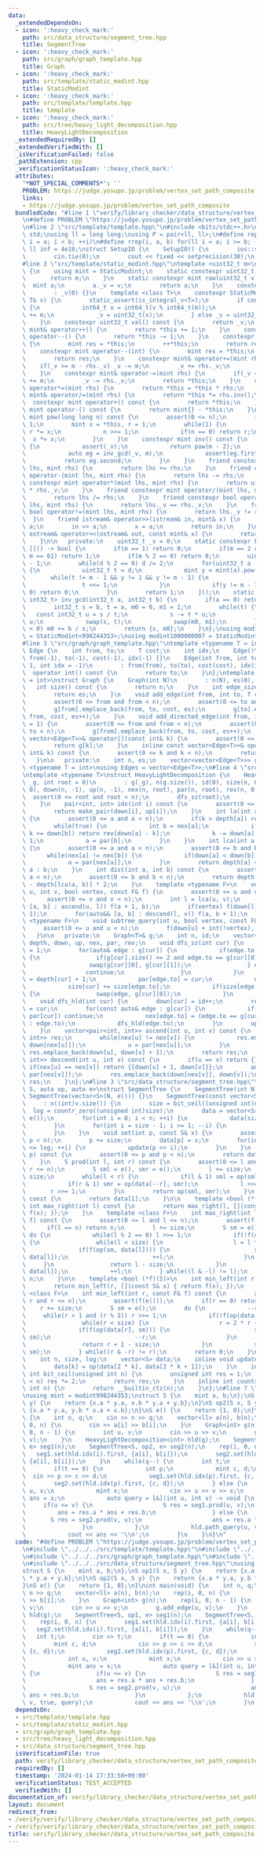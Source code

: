 ```yaml
---
data:
  _extendedDependsOn:
  - icon: ':heavy_check_mark:'
    path: src/data_structure/segment_tree.hpp
    title: SegmentTree
  - icon: ':heavy_check_mark:'
    path: src/graph/graph_template.hpp
    title: Graph
  - icon: ':heavy_check_mark:'
    path: src/template/static_modint.hpp
    title: StaticModint
  - icon: ':heavy_check_mark:'
    path: src/template/template.hpp
    title: template
  - icon: ':heavy_check_mark:'
    path: src/tree/heavy_light_decomposition.hpp
    title: HeavyLightDecomposition
  _extendedRequiredBy: []
  _extendedVerifiedWith: []
  _isVerificationFailed: false
  _pathExtension: cpp
  _verificationStatusIcon: ':heavy_check_mark:'
  attributes:
    '*NOT_SPECIAL_COMMENTS*': ''
    PROBLEM: https://judge.yosupo.jp/problem/vertex_set_path_composite
    links:
    - https://judge.yosupo.jp/problem/vertex_set_path_composite
  bundledCode: "#line 1 \"verify/library_checker/data_structure/vertex_set_path_composite.test.cpp\"\
    \n#define PROBLEM \"https://judge.yosupo.jp/problem/vertex_set_path_composite\"\
    \n#line 2 \"src/template/template.hpp\"\n#include <bits/stdc++.h>\nusing namespace\
    \ std;\nusing ll = long long;\nusing P = pair<ll, ll>;\n#define rep(i, a, b) for(ll\
    \ i = a; i < b; ++i)\n#define rrep(i, a, b) for(ll i = a; i >= b; --i)\nconstexpr\
    \ ll inf = 4e18;\nstruct SetupIO {\n    SetupIO() {\n        ios::sync_with_stdio(0);\n\
    \        cin.tie(0);\n        cout << fixed << setprecision(30);\n    }\n} setup_io;\n\
    #line 3 \"src/template/static_modint.hpp\"\ntemplate <uint32_t m>\nstruct StaticModint\
    \ {\n    using mint = StaticModint;\n    static constexpr uint32_t mod() {\n \
    \       return m;\n    }\n    static constexpr mint raw(uint32_t v) {\n      \
    \  mint a;\n        a._v = v;\n        return a;\n    }\n    constexpr StaticModint()\n\
    \        : _v(0) {}\n    template <class T>\n    constexpr StaticModint(const\
    \ T& v) {\n        static_assert(is_integral_v<T>);\n        if constexpr(is_signed_v<T>)\
    \ {\n            int64_t x = int64_t(v % int64_t(m));\n            if(x < 0) x\
    \ += m;\n            _v = uint32_t(x);\n        } else _v = uint32_t(v % m);\n\
    \    }\n    constexpr uint32_t val() const {\n        return _v;\n    }\n    constexpr\
    \ mint& operator++() {\n        return *this += 1;\n    }\n    constexpr mint&\
    \ operator--() {\n        return *this -= 1;\n    }\n    constexpr mint operator++(int)\
    \ {\n        mint res = *this;\n        ++*this;\n        return res;\n    }\n\
    \    constexpr mint operator--(int) {\n        mint res = *this;\n        --*this;\n\
    \        return res;\n    }\n    constexpr mint& operator+=(mint rhs) {\n    \
    \    if(_v >= m - rhs._v) _v -= m;\n        _v += rhs._v;\n        return *this;\n\
    \    }\n    constexpr mint& operator-=(mint rhs) {\n        if(_v < rhs._v) _v\
    \ += m;\n        _v -= rhs._v;\n        return *this;\n    }\n    constexpr mint&\
    \ operator*=(mint rhs) {\n        return *this = *this * rhs;\n    }\n    constexpr\
    \ mint& operator/=(mint rhs) {\n        return *this *= rhs.inv();\n    }\n  \
    \  constexpr mint operator+() const {\n        return *this;\n    }\n    constexpr\
    \ mint operator-() const {\n        return mint{} - *this;\n    }\n    constexpr\
    \ mint pow(long long n) const {\n        assert(0 <= n);\n        if(n == 0) return\
    \ 1;\n        mint x = *this, r = 1;\n        while(1) {\n            if(n & 1)\
    \ r *= x;\n            n >>= 1;\n            if(n == 0) return r;\n          \
    \  x *= x;\n        }\n    }\n    constexpr mint inv() const {\n        if constexpr(prime)\
    \ {\n            assert(_v);\n            return pow(m - 2);\n        } else {\n\
    \            auto eg = inv_gcd(_v, m);\n            assert(eg.first == 1);\n \
    \           return eg.second;\n        }\n    }\n    friend constexpr mint operator+(mint\
    \ lhs, mint rhs) {\n        return lhs += rhs;\n    }\n    friend constexpr mint\
    \ operator-(mint lhs, mint rhs) {\n        return lhs -= rhs;\n    }\n    friend\
    \ constexpr mint operator*(mint lhs, mint rhs) {\n        return uint64_t(lhs._v)\
    \ * rhs._v;\n    }\n    friend constexpr mint operator/(mint lhs, mint rhs) {\n\
    \        return lhs /= rhs;\n    }\n    friend constexpr bool operator==(mint\
    \ lhs, mint rhs) {\n        return lhs._v == rhs._v;\n    }\n    friend constexpr\
    \ bool operator!=(mint lhs, mint rhs) {\n        return lhs._v != rhs._v;\n  \
    \  }\n    friend istream& operator>>(istream& in, mint& x) {\n        long long\
    \ a;\n        in >> a;\n        x = a;\n        return in;\n    }\n    friend\
    \ ostream& operator<<(ostream& out, const mint& x) {\n        return out << x.val();\n\
    \    }\n\n   private:\n    uint32_t _v = 0;\n    static constexpr bool prime =\
    \ []() -> bool {\n        if(m == 1) return 0;\n        if(m == 2 or m == 7 or\
    \ m == 61) return 1;\n        if(m % 2 == 0) return 0;\n        uint32_t d = m\
    \ - 1;\n        while(d % 2 == 0) d /= 2;\n        for(uint32_t a : {2, 7, 61})\
    \ {\n            uint32_t t = d;\n            mint y = mint(a).pow(t);\n     \
    \       while(t != m - 1 && y != 1 && y != m - 1) {\n                y *= y;\n\
    \                t <<= 1;\n            }\n            if(y != m - 1 && t % 2 ==\
    \ 0) return 0;\n        }\n        return 1;\n    }();\n    static constexpr pair<int32_t,\
    \ int32_t> inv_gcd(int32_t a, int32_t b) {\n        if(a == 0) return {b, 0};\n\
    \        int32_t s = b, t = a, m0 = 0, m1 = 1;\n        while(t) {\n         \
    \   const int32_t u = s / t;\n            s -= t * u;\n            m0 -= m1 *\
    \ u;\n            swap(s, t);\n            swap(m0, m1);\n        }\n        if(m0\
    \ < 0) m0 += b / s;\n        return {s, m0};\n    }\n};\nusing modint998244353\
    \ = StaticModint<998244353>;\nusing modint1000000007 = StaticModint<1000000007>;\n\
    #line 3 \"src/graph/graph_template.hpp\"\ntemplate <typename T = int>\nstruct\
    \ Edge {\n    int from, to;\n    T cost;\n    int idx;\n    Edge()\n        :\
    \ from(-1), to(-1), cost(-1), idx(-1) {}\n    Edge(int from, int to, T cost =\
    \ 1, int idx = -1)\n        : from(from), to(to), cost(cost), idx(idx) {}\n  \
    \  operator int() const {\n        return to;\n    }\n};\ntemplate <typename T\
    \ = int>\nstruct Graph {\n    Graph(int N)\n        : n(N), es(0), g(N) {}\n \
    \   int size() const {\n        return n;\n    }\n    int edge_size() const {\n\
    \        return es;\n    }\n    void add_edge(int from, int to, T cost = 1) {\n\
    \        assert(0 <= from and from < n);\n        assert(0 <= to and to < n);\n\
    \        g[from].emplace_back(from, to, cost, es);\n        g[to].emplace_back(to,\
    \ from, cost, es++);\n    }\n    void add_directed_edge(int from, int to, T cost\
    \ = 1) {\n        assert(0 <= from and from < n);\n        assert(0 <= to and\
    \ to < n);\n        g[from].emplace_back(from, to, cost, es++);\n    }\n    inline\
    \ vector<Edge<T>>& operator[](const int& k) {\n        assert(0 <= k and k < n);\n\
    \        return g[k];\n    }\n    inline const vector<Edge<T>>& operator[](const\
    \ int& k) const {\n        assert(0 <= k and k < n);\n        return g[k];\n \
    \   }\n\n   private:\n    int n, es;\n    vector<vector<Edge<T>>> g;\n};\ntemplate\
    \ <typename T = int>\nusing Edges = vector<Edge<T>>;\n#line 4 \"src/tree/heavy_light_decomposition.hpp\"\
    \ntemplate <typename T>\nstruct HeavyLightDecomposition {\n    HeavyLightDecomposition(Graph<T>&\
    \ _g, int root = 0)\n        : g(_g), n(g.size()), id(0), size(n, 0), depth(n,\
    \ 0), down(n, -1), up(n, -1), nex(n, root), par(n, root), rev(n, 0) {\n      \
    \  assert(0 <= root and root < n);\n        dfs_sz(root);\n        dfs_hld(root);\n\
    \    }\n    pair<int, int> idx(int i) const {\n        assert(0 <= i and i < n);\n\
    \        return make_pair(down[i], up[i]);\n    }\n    int la(int a, int k) const\
    \ {\n        assert(0 <= a and a < n);\n        if(k > depth[a]) return -1;\n\
    \        while(true) {\n            int b = nex[a];\n            if(down[a] -\
    \ k >= down[b]) return rev[down[a] - k];\n            k -= down[a] - down[b] +\
    \ 1;\n            a = par[b];\n        }\n    }\n    int lca(int a, int b) const\
    \ {\n        assert(0 <= a and a < n);\n        assert(0 <= b and b < n);\n  \
    \      while(nex[a] != nex[b]) {\n            if(down[a] < down[b]) swap(a, b);\n\
    \            a = par[nex[a]];\n        }\n        return depth[a] < depth[b] ?\
    \ a : b;\n    }\n    int dist(int a, int b) const {\n        assert(0 <= a and\
    \ a < n);\n        assert(0 <= b and b < n);\n        return depth[a] + depth[b]\
    \ - depth[lca(a, b)] * 2;\n    }\n    template <typename F>\n    void path_query(int\
    \ u, int v, bool vertex, const F& f) {\n        assert(0 <= u and u < n);\n  \
    \      assert(0 <= v and v < n);\n        int l = lca(u, v);\n        for(auto&&\
    \ [a, b] : ascend(u, l)) f(a + 1, b);\n        if(vertex) f(down[l], down[l] +\
    \ 1);\n        for(auto&& [a, b] : descend(l, v)) f(a, b + 1);\n    }\n    template\
    \ <typename F>\n    void subtree_query(int u, bool vertex, const F& f) {\n   \
    \     assert(0 <= u and u < n);\n        f(down[u] + int(!vertex), up[u]);\n \
    \   }\n\n   private:\n    Graph<T>& g;\n    int n, id;\n    vector<int> size,\
    \ depth, down, up, nex, par, rev;\n    void dfs_sz(int cur) {\n        size[cur]\
    \ = 1;\n        for(auto& edge : g[cur]) {\n            if(edge.to == par[cur])\
    \ {\n                if(g[cur].size() >= 2 and edge.to == g[cur][0].to) {\n  \
    \                  swap(g[cur][0], g[cur][1]);\n                } else {\n   \
    \                 continue;\n                }\n            }\n            depth[edge.to]\
    \ = depth[cur] + 1;\n            par[edge.to] = cur;\n            dfs_sz(edge.to);\n\
    \            size[cur] += size[edge.to];\n            if(size[edge.to] > size[g[cur][0].to])\
    \ {\n                swap(edge, g[cur][0]);\n            }\n        }\n    }\n\
    \    void dfs_hld(int cur) {\n        down[cur] = id++;\n        rev[down[cur]]\
    \ = cur;\n        for(const auto& edge : g[cur]) {\n            if(edge.to ==\
    \ par[cur]) continue;\n            nex[edge.to] = (edge.to == g[cur][0].to ? nex[cur]\
    \ : edge.to);\n            dfs_hld(edge.to);\n        }\n        up[cur] = id;\n\
    \    }\n    vector<pair<int, int>> ascend(int u, int v) const {\n        vector<pair<int,\
    \ int>> res;\n        while(nex[u] != nex[v]) {\n            res.emplace_back(down[u],\
    \ down[nex[u]]);\n            u = par[nex[u]];\n        }\n        if(u != v)\
    \ res.emplace_back(down[u], down[v] + 1);\n        return res;\n    }\n    vector<pair<int,\
    \ int>> descend(int u, int v) const {\n        if(u == v) return {};\n       \
    \ if(nex[u] == nex[v]) return {{down[u] + 1, down[v]}};\n        auto res = descend(u,\
    \ par[nex[v]]);\n        res.emplace_back(down[nex[v]], down[v]);\n        return\
    \ res;\n    }\n};\n#line 3 \"src/data_structure/segment_tree.hpp\"\ntemplate <typename\
    \ S, auto op, auto e>\nstruct SegmentTree {\n    SegmentTree(int N)\n        :\
    \ SegmentTree(vector<S>(N, e())) {}\n    SegmentTree(const vector<S>& v)\n   \
    \     : n((int)v.size()) {\n        size = bit_ceil((unsigned int)n);\n      \
    \  log = countr_zero((unsigned int)size);\n        data = vector<S>(2 * size,\
    \ e());\n        for(int i = 0; i < n; ++i) {\n            data[size + i] = v[i];\n\
    \        }\n        for(int i = size - 1; i >= 1; --i) {\n            update(i);\n\
    \        }\n    }\n    void set(int p, const S& x) {\n        assert(0 <= p and\
    \ p < n);\n        p += size;\n        data[p] = x;\n        for(int i = 1; i\
    \ <= log; ++i) {\n            update(p >> i);\n        }\n    }\n    S get(int\
    \ p) const {\n        assert(0 <= p and p < n);\n        return data[p + size];\n\
    \    }\n    S prod(int l, int r) const {\n        assert(0 <= l and l <= r and\
    \ r <= n);\n        S sml = e(), smr = e();\n        l += size;\n        r +=\
    \ size;\n        while(l < r) {\n            if(l & 1) sml = op(sml, data[l++]);\n\
    \            if(r & 1) smr = op(data[--r], smr);\n            l >>= 1;\n     \
    \       r >>= 1;\n        }\n        return op(sml, smr);\n    }\n    S all_prod()\
    \ const {\n        return data[1];\n    }\n\n    template <bool (*f)(S)>\n   \
    \ int max_right(int l) const {\n        return max_right(l, [](const S& x) { return\
    \ f(x); });\n    }\n    template <class F>\n    int max_right(int l, const F&\
    \ f) const {\n        assert(0 <= l and l <= n);\n        assert(f(e()));\n  \
    \      if(l == n) return n;\n        l += size;\n        S sm = e();\n       \
    \ do {\n            while(l % 2 == 0) l >>= 1;\n            if(!f(op(sm, data[l])))\
    \ {\n                while(l < size) {\n                    l = l * 2;\n     \
    \               if(f(op(sm, data[l]))) {\n                        sm = op(sm,\
    \ data[l]);\n                        ++l;\n                    }\n           \
    \     }\n                return l - size;\n            }\n            sm = op(sm,\
    \ data[l]);\n            ++l;\n        } while((l & -l) != l);\n        return\
    \ n;\n    }\n\n    template <bool (*f)(S)>\n    int min_left(int r) const {\n\
    \        return min_left(r, [](const S& x) { return f(x); });\n    }\n    template\
    \ <class F>\n    int min_left(int r, const F& f) const {\n        assert(0 <=\
    \ r and r <= n);\n        assert(f(e()));\n        if(r == 0) return 0;\n    \
    \    r += size;\n        S sm = e();\n        do {\n            --r;\n       \
    \     while(r > 1 and (r % 2)) r >>= 1;\n            if(!f(op(data[r], sm))) {\n\
    \                while(r < size) {\n                    r = 2 * r + 1;\n     \
    \               if(f(op(data[r], sm))) {\n                        sm = op(data[r],\
    \ sm);\n                        --r;\n                    }\n                }\n\
    \                return r + 1 - size;\n            }\n            sm = op(data[r],\
    \ sm);\n        } while((r & -r) != r);\n        return 0;\n    }\n\n   private:\n\
    \    int n, size, log;\n    vector<S> data;\n    inline void update(int k) {\n\
    \        data[k] = op(data[2 * k], data[2 * k + 1]);\n    }\n    inline unsigned\
    \ int bit_ceil(unsigned int n) {\n        unsigned int res = 1;\n        while(res\
    \ < n) res *= 2;\n        return res;\n    }\n    inline int countr_zero(unsigned\
    \ int n) {\n        return __builtin_ctz(n);\n    }\n};\n#line 7 \"verify/library_checker/data_structure/vertex_set_path_composite.test.cpp\"\
    \nusing mint = modint998244353;\nstruct S {\n    mint a, b;\n};\nS op1(S x, S\
    \ y) {\n    return {x.a * y.a, x.b * y.a + y.b};\n}\nS op2(S x, S y) {\n    return\
    \ {x.a * y.a, y.b * x.a + x.b};\n}\nS e() {\n    return {1, 0};\n}\nint main(void)\
    \ {\n    int n, q;\n    cin >> n >> q;\n    vector<ll> a(n), b(n);\n    rep(i,\
    \ 0, n) {\n        cin >> a[i] >> b[i];\n    }\n    Graph<int> g(n);\n    rep(i,\
    \ 0, n - 1) {\n        int u, v;\n        cin >> u >> v;\n        g.add_edge(u,\
    \ v);\n    }\n    HeavyLightDecomposition<int> hld(g);\n    SegmentTree<S, op1,\
    \ e> seg1(n);\n    SegmentTree<S, op2, e> seg2(n);\n    rep(i, 0, n) {\n     \
    \   seg1.set(hld.idx(i).first, {a[i], b[i]});\n        seg2.set(hld.idx(i).first,\
    \ {a[i], b[i]});\n    }\n    while(q--) {\n        int t;\n        cin >> t;\n\
    \        if(t == 0) {\n            int p;\n            mint c, d;\n          \
    \  cin >> p >> c >> d;\n            seg1.set(hld.idx(p).first, {c, d});\n    \
    \        seg2.set(hld.idx(p).first, {c, d});\n        } else {\n            int\
    \ u, v;\n            mint x;\n            cin >> u >> v >> x;\n            mint\
    \ ans = x;\n            auto query = [&](int u, int v) -> void {\n           \
    \     if(u <= v) {\n                    S res = seg1.prod(u, v);\n           \
    \         ans = res.a * ans + res.b;\n                } else {\n             \
    \       S res = seg2.prod(v, u);\n                    ans = res.a * ans + res.b;\n\
    \                }\n            };\n            hld.path_query(u, v, true, query);\n\
    \            cout << ans << '\\n';\n        }\n    }\n}\n"
  code: "#define PROBLEM \"https://judge.yosupo.jp/problem/vertex_set_path_composite\"\
    \n#include \"../../../src/template/template.hpp\"\n#include \"../../../src/template/static_modint.hpp\"\
    \n#include \"../../../src/graph/graph_template.hpp\"\n#include \"../../../src/tree/heavy_light_decomposition.hpp\"\
    \n#include \"../../../src/data_structure/segment_tree.hpp\"\nusing mint = modint998244353;\n\
    struct S {\n    mint a, b;\n};\nS op1(S x, S y) {\n    return {x.a * y.a, x.b\
    \ * y.a + y.b};\n}\nS op2(S x, S y) {\n    return {x.a * y.a, y.b * x.a + x.b};\n\
    }\nS e() {\n    return {1, 0};\n}\nint main(void) {\n    int n, q;\n    cin >>\
    \ n >> q;\n    vector<ll> a(n), b(n);\n    rep(i, 0, n) {\n        cin >> a[i]\
    \ >> b[i];\n    }\n    Graph<int> g(n);\n    rep(i, 0, n - 1) {\n        int u,\
    \ v;\n        cin >> u >> v;\n        g.add_edge(u, v);\n    }\n    HeavyLightDecomposition<int>\
    \ hld(g);\n    SegmentTree<S, op1, e> seg1(n);\n    SegmentTree<S, op2, e> seg2(n);\n\
    \    rep(i, 0, n) {\n        seg1.set(hld.idx(i).first, {a[i], b[i]});\n     \
    \   seg2.set(hld.idx(i).first, {a[i], b[i]});\n    }\n    while(q--) {\n     \
    \   int t;\n        cin >> t;\n        if(t == 0) {\n            int p;\n    \
    \        mint c, d;\n            cin >> p >> c >> d;\n            seg1.set(hld.idx(p).first,\
    \ {c, d});\n            seg2.set(hld.idx(p).first, {c, d});\n        } else {\n\
    \            int u, v;\n            mint x;\n            cin >> u >> v >> x;\n\
    \            mint ans = x;\n            auto query = [&](int u, int v) -> void\
    \ {\n                if(u <= v) {\n                    S res = seg1.prod(u, v);\n\
    \                    ans = res.a * ans + res.b;\n                } else {\n  \
    \                  S res = seg2.prod(v, u);\n                    ans = res.a *\
    \ ans + res.b;\n                }\n            };\n            hld.path_query(u,\
    \ v, true, query);\n            cout << ans << '\\n';\n        }\n    }\n}"
  dependsOn:
  - src/template/template.hpp
  - src/template/static_modint.hpp
  - src/graph/graph_template.hpp
  - src/tree/heavy_light_decomposition.hpp
  - src/data_structure/segment_tree.hpp
  isVerificationFile: true
  path: verify/library_checker/data_structure/vertex_set_path_composite.test.cpp
  requiredBy: []
  timestamp: '2024-01-14 17:33:58+09:00'
  verificationStatus: TEST_ACCEPTED
  verifiedWith: []
documentation_of: verify/library_checker/data_structure/vertex_set_path_composite.test.cpp
layout: document
redirect_from:
- /verify/verify/library_checker/data_structure/vertex_set_path_composite.test.cpp
- /verify/verify/library_checker/data_structure/vertex_set_path_composite.test.cpp.html
title: verify/library_checker/data_structure/vertex_set_path_composite.test.cpp
---
```

